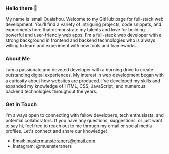 ### Hello there 👋
My name is Ismail Ouaiahou. Welcome to my GitHub page for full-stack web development. You'll find a variety of intriguing projects, code snippets, and experiments here that demonstrate my talents and love for building powerful and user-friendly web apps. I'm a full-stack web developer with a strong background in frontend and backend technologies who is always willing to learn and experiment with new tools and frameworks.
### About Me 
I am a passionate and devoted developer with a burning drive to create outstanding digital experiences. My interest in web development began with a curiosity about how websites are produced. I've developed my skills and expanded my knowledge of HTML, CSS, JavaScript, and numerous backend technologies throughout the years.


### Get in Touch 
I'm always open to connecting with fellow developers, tech enthusiasts, and potential collaborators. If you have any questions, suggestions, or just want to say hi, feel free to reach out to me through my email or social media profiles. Let's connect and share our knowledge!

- Email: mastermunsteraners@gmail.com
- Instagram: @muensteraners











 
